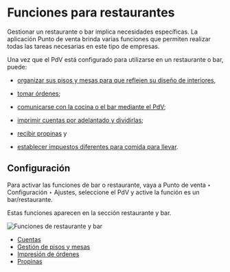 # Funciones para restaurantes

Gestionar un restaurante o bar implica necesidades específicas. La aplicación
Punto de venta brinda varias funciones que permiten realizar todas las tareas
necesarias en este tipo de empresas.

Una vez que el PdV está configurado para utilizarse en un restaurante o bar,
puede:

  * [organizar sus pisos y mesas para que reflejen su diseño de interiores](restaurant/floors_tables.html),

  * [tomar órdenes](restaurant/floors_tables.html#floors-tables-orders);

  * [comunicarse con la cocina o el bar mediante el PdV](restaurant/kitchen_printing.html);

  * [imprimir cuentas por adelantado y dividirlas](restaurant/bill_printing.html);

  * [recibir propinas](restaurant/tips.html) y

  * [establecer impuestos diferentes para comida para llevar](pricing/fiscal_position.html).

## Configuración

Para activar las funciones de bar o restaurante, vaya a Punto de venta ‣
Configuración ‣ Ajustes, seleccione el PdV y active la función es un
bar/restaurante.

Estas funciones aparecen en la sección restaurante y bar.

![Funciones de restaurante y bar](../../../_images/restaurant-bar-section.png)

  * [Cuentas](restaurant/bill_printing.html)
  * [Gestión de pisos y mesas](restaurant/floors_tables.html)
  * [Impresión de órdenes](restaurant/kitchen_printing.html)
  * [Propinas](restaurant/tips.html)

